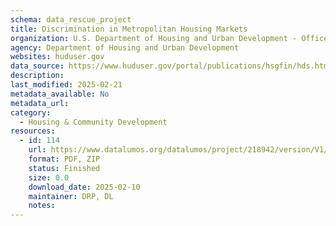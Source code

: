 ```yaml
---
schema: data_rescue_project 
title: Discrimination in Metropolitan Housing Markets
organization: U.S. Department of Housing and Urban Development - Office of Policy Development and Research
agency: Department of Housing and Urban Development
websites: huduser.gov
data_source: https://www.huduser.gov/portal/publications/hsgfin/hds.html
description: 
last_modified: 2025-02-21
metadata_available: No
metadata_url: 
category:
  - Housing & Community Development 
resources:
  - id: 114
    url: https://www.datalumos.org/datalumos/project/218942/version/V1/view
    format: PDF, ZIP
    status: Finished
    size: 0.0
    download_date: 2025-02-10
    maintainer: DRP, DL
    notes: 
---
```


